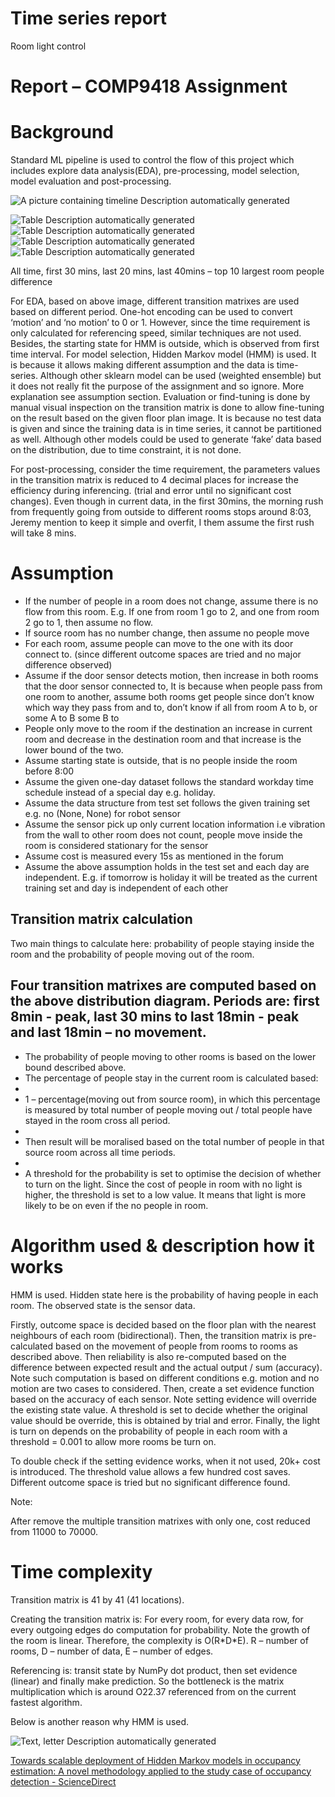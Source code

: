 ﻿# Time series report
Room light control 
# Report – COMP9418 Assignment
# Background
Standard ML pipeline is used to control the flow of this project which includes explore data analysis(EDA), pre-processing, model selection, model evaluation and post-processing.

![A picture containing timeline Description automatically generated](Aspose.Words.95f2baf2-99b0-4a46-a300-c3f14d3c7f4a.001.png)

![Table Description automatically generated](Aspose.Words.95f2baf2-99b0-4a46-a300-c3f14d3c7f4a.002.png)
![Table Description automatically generated](Aspose.Words.95f2baf2-99b0-4a46-a300-c3f14d3c7f4a.003.png)
![Table Description automatically generated](Aspose.Words.95f2baf2-99b0-4a46-a300-c3f14d3c7f4a.004.png)
![Table Description automatically generated](Aspose.Words.95f2baf2-99b0-4a46-a300-c3f14d3c7f4a.005.png)

All time, first 30 mins, last 20 mins, last 40mins – top 10 largest room people difference

For EDA, based on above image, different transition matrixes are used based on different period. One-hot encoding can be used to convert ‘motion’ and ‘no motion’ to 0 or 1. However, since the time requirement is only calculated for referencing speed, similar techniques are not used. Besides, the starting state for HMM is outside, which is observed from first time interval. For model selection, Hidden Markov model (HMM) is used. It is because it allows making different assumption and the data is time-series. Although other sklearn model can be used (weighted ensemble) but it does not really fit the purpose of the assignment and so ignore. More explanation see assumption section. Evaluation or find-tuning is done by manual visual inspection on the transition matrix is done to allow fine-tuning on the result based on the given floor plan image. It is because no test data is given and since the training data is in time series, it cannot be partitioned as well. Although other models could be used to generate ‘fake’ data based on the distribution, due to time constraint, it is not done.

For post-processing, consider the time requirement, the parameters values in the transition matrix is reduced to 4 decimal places for increase the efficiency during inferencing. (trial and error until no significant cost changes). Even though in current data, in the first 30mins, the morning rush from frequently going from outside to different rooms stops around 8:03, Jeremy mention to keep it simple and overfit, I them assume the first rush will take 8 mins.
# Assumption
- If the number of people in a room does not change, assume there is no flow from this room. E.g. If one from room 1 go to 2, and one from room 2 go to 1, then assume no flow.
- If source room has no number change, then assume no people move
- For each room, assume people can move to the one with its door connect to. (since different outcome spaces are tried and no major difference observed)
- Assume if the door sensor detects motion, then increase in both rooms that the door sensor connected to, It is because when people pass from one room to another, assume both rooms get people since don’t know which way they pass from and to, don’t know if all from room A to b, or some A to B some B to
- People only move to the room if the destination an increase in current room and decrease in the destination room and that increase is the lower bound of the two.
- Assume starting state is outside, that is no people inside the room before 8:00
- Assume the given one-day dataset follows the standard workday time schedule instead of a special day e.g. holiday.
- Assume the data structure from test set follows the given training set e.g. no (None, None) for robot sensor
- Assume the sensor pick up only current location information i.e vibration from the wall to other room does not count, people move inside the room is considered stationary for the sensor
- Assume cost is measured every 15s as mentioned in the forum
- Assume the above assumption holds in the test set and each day are independent. E.g. if tomorrow is holiday it will be treated as the current training set and day is independent of each other 
## Transition matrix calculation 
Two main things to calculate here: probability of people staying inside the room and the probability of people moving out of the room.

Four transition matrixes are computed based on the above distribution diagram. Periods are: first 8min - peak, last 30 mins to last 18min - peak and last 18min – no movement.
-
- The probability of people moving to other rooms is based on the lower bound described above.
- The percentage of people stay in the current room is calculated based: 
-
- 1 – percentage(moving out from source room), in which this percentage is measured by total number of people moving out / total people have stayed in the room cross all period.
-
- Then result will be moralised based on the total number of people in that source room across all time periods.
-
- A threshold for the probability is set to optimise the decision of whether to turn on the light. Since the cost of people in room with no light is higher, the threshold is set to a low value. It means that light is more likely to be on even if the no people in room.
# Algorithm used & description how it works
HMM is used. Hidden state here is the probability of having people in each room. The observed state is the sensor data.

Firstly, outcome space is decided based on the floor plan with the nearest neighbours of each room (bidirectional). Then, the transition matrix is pre-calculated based on the movement of people from rooms to rooms as described above. Then reliability is also re-computed based on the difference between expected result and the actual output / sum (accuracy). Note such computation is based on different conditions e.g. motion and no motion are two cases to considered. Then,  create a set evidence function based on the accuracy of each sensor. Note setting evidence will override the existing state value. A threshold is set to decide whether the original value should be override, this is obtained by trial and error. Finally, the light is turn on depends on the probability of people in each room with a threshold = 0.001 to allow more rooms be turn on.

To double check if the setting evidence works, when it not used, 20k+ cost is introduced.  The threshold value allows a few hundred cost saves. Different outcome space is tried but no significant difference found.

Note:

After remove the multiple transition matrixes with only one, cost reduced from 11000 to 70000.
# Time complexity
Transition matrix is 41 by 41 (41 locations).

Creating the transition matrix is: For every room,  for every data row, for every outgoing edges do computation for probability. Note the growth of the room is linear. Therefore, the complexity is O(R\*D\*E). R – number of rooms, D – number of data, E – number of edges.

Referencing is: transit state by NumPy dot product, then set evidence (linear) and finally make prediction. So the bottleneck is the matrix multiplication which is around O22.37 referenced from on the current fastest algorithm. 

Below is another reason why HMM is used.

![Text, letter Description automatically generated](Aspose.Words.95f2baf2-99b0-4a46-a300-c3f14d3c7f4a.006.png)

[Towards scalable deployment of Hidden Markov models in occupancy estimation: A novel methodology applied to the study case of occupancy detection - ScienceDirect](https://www.sciencedirect.com/science/article/pii/S0378778821008781#b0080)

